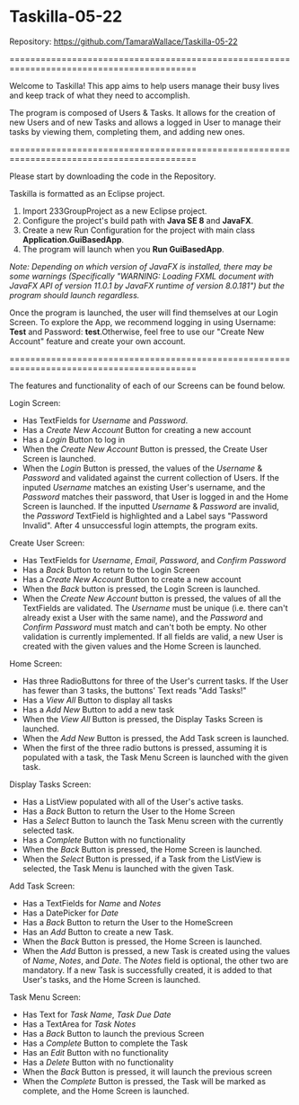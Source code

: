 # Taskilla-05-22

Repository: https://github.com/TamaraWallace/Taskilla-05-22

==========================================================================================

Welcome to Taskilla! This app aims to help users manage their busy lives and keep track of what they need to accomplish.

The program is composed of Users & Tasks. It allows for the creation of new Users and of new Tasks and allows a logged in User to manage their tasks by viewing them, completing them, and adding new ones.

==========================================================================================

Please start by downloading the code in the Repository.


Taskilla is formatted as an Eclipse project.
  1. Import 233GroupProject as a new Eclipse project.
  2. Configure the project's build path with **Java SE 8** and **JavaFX**.
  3. Create a new Run Configuration for the project with main class **Application.GuiBasedApp**.
  4. The program will launch when you **Run GuiBasedApp**.
  
*Note: Depending on which version of JavaFX is installed, there may be some warnings (Specifically "WARNING: Loading FXML document with JavaFX API of version 11.0.1 by JavaFX runtime of version 8.0.181") but the program should launch regardless.*

Once the program is launched, the user will find themselves at our Login Screen. To explore the App, we recommend logging in using Username: **Test** and Password: **test**.Otherwise, feel free to use our "Create New Account" feature and create your own account.

==========================================================================================

The features and functionality of each of our Screens can be found below.

Login Screen:
  - Has TextFields for *Username* and *Password*.
  - Has a *Create New Account* Button for creating a new account
  - Has a *Login* Button to log in
  - When the *Create New Account* Button is pressed, the Create User Screen is launched.
  - When the *Login* Button is pressed, the values of the *Username* & *Password* and validated against the current collection of Users. If the inputed *Username* matches an existing User's username, and the *Password* matches their password, that User is logged in and the Home Screen is launched. If the inputted *Username* & *Password* are invalid, the *Password* TextField is highlighted and a Label says "Password Invalid". After 4 unsuccessful login attempts, the program exits.
  
Create User Screen:
  - Has TextFields for *Username*, *Email*, *Password*, and *Confirm Password*
  - Has a *Back* Button to return to the Login Screen
  - Has a *Create New Account* Button to create a new account
  - When the *Back* button is pressed, the Login Screen is launched.
  - When the *Create New Account* button is pressed, the values of all the TextFields are validated. The *Username* must be unique (i.e. there can't already exist a User with the same name), and the *Password* and *Confirm Password* must match and can't both be empty. No other validation is currently implemented. If all fields are valid, a new User is created with the given values and the Home Screen is launched.
  
Home Screen:
  - Has three RadioButtons for three of the User's current tasks. If the User has fewer than 3 tasks, the buttons' Text reads "Add Tasks!"
  - Has a *View All* Button to display all tasks
  - Has a *Add New* Button to add a new task
  - When the *View All* Button is pressed, the Display Tasks Screen is launched.
  - When the *Add New* Button is pressed, the Add Task screen is launched.
  - When the first of the three radio buttons is pressed, assuming it is populated with a task, the Task Menu Screen is launched with the given task.
  
Display Tasks Screen:
  - Has a ListView populated with all of the User's active tasks.
  - Has a *Back* Button to return the User to the Home Screen
  - Has a *Select* Button to launch the Task Menu screen with the currently selected task.
  - Has a *Complete* Button with no functionality
  - When the *Back* Button is pressed, the Home Screen is launched.
  - When the *Select* Button is pressed, if a Task from the ListView is selected, the Task Menu is launched with the given Task.
  
Add Task Screen:
  - Has a TextFields for *Name* and *Notes*
  - Has a DatePicker for *Date*
  - Has a *Back* Button to return the User to the HomeScreen
  - Has an *Add* Button to create a new Task.
  - When the *Back* Button is pressed, the Home Screen is launched.
  - When the *Add* Button is pressed, a new Task is created using the values of *Name*, *Notes*, and *Date*. The *Notes* field is optional, the other two are mandatory. If a new Task is successfully created, it is added to that User's tasks, and the Home Screen is launched.
  
Task Menu Screen:
  - Has Text for *Task Name*, *Task Due Date*
  - Has a TextArea for *Task Notes*
  - Has a *Back* Button to launch the previous Screen
  - Has a *Complete* Button to complete the Task
  - Has an *Edit* Button with no functionality
  - Has a *Delete* Button with no functionality
  - When the *Back* Button is pressed, it will launch the previous screen
  - When the *Complete* Button is pressed, the Task will be marked as complete, and the Home Screen is launched.

